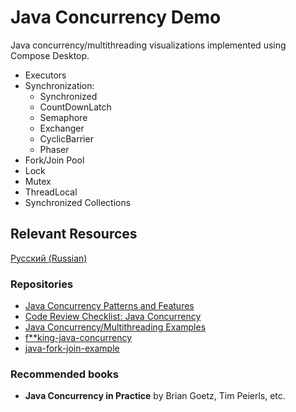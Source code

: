 # Java Concurrency Demo

Java concurrency/multithreading visualizations implemented using Compose Desktop.



- Executors
- Synchronization:
  - Synchronized
  - CountDownLatch
  - Semaphore
  - Exchanger<T>
  - CyclicBarrier
  - Phaser
- Fork/Join Pool
- Lock
- Mutex
- ThreadLocal
- Synchronized Collections

## Relevant Resources
[Русский (Russian)](docs/resources_ru.md)

### Repositories
- [Java Concurrency Patterns and Features](https://github.com/LeonardoZ/java-concurrency-patterns)
- [Code Review Checklist: Java Concurrency](https://github.com/code-review-checklists/java-concurrency)
- [Java Concurrency/Multithreading Examples](https://github.com/callicoder/java-concurrency-examples)
- [f**king-java-concurrency](https://github.com/oldratlee/fucking-java-concurrency)
- [java-fork-join-example](https://github.com/albertattard/java-fork-join-example)

### Recommended books
- **Java Concurrency in Practice** by Brian Goetz, Tim Peierls, etc.
